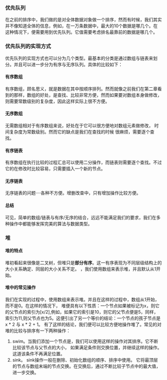 ### 优先队列
在之前的排序中，我们做的是对全体数据对象做一个排序，然而有时候，我们其实并不像知道全体的信息，例如，在一万条数据中，最大的10个数据是哪几个。在这种情况下，便需要用到优先队列。它值需要考虑排名最靠前的数据是哪几个。

### 优先队列的实现方式
优先队列的实现方式也可以分为几个类型。最基本的分类是通过数组与链表来划分。并且可以进一步分为有序与无序队列。具体的比较如下：
#### 有序数组
有序数组，顾名思义，就是数据在其中按顺序排列。然而就像之前我们在第二章看到的那样，数组的好处，是查找、比较非常方便，然而如果要对数组本身做修改，则需要常数级别的复杂度，因此这样实际上很不方便。
#### 无序数组
无需数组相对于有序数组来说，好处在于它可以很方便地对数组元素做修改， 时间复杂度为常数级别。然而它的缺点是我们在查找的时候 很麻烦，需要逐个查找。
#### 有序链表
有序数组在执行比较的过程汇总可以使用二分操作，而链表则需要逐个查找。不过它的在修改时比较容易，只需要插入一个新的节点。
#### 无序链表
无序链表的问题····各种不方便。增删改查中，只有增加操作比较方便。
#### 总结
可见，简单的数组/链表与有序/无序的结合，远远不能满足我们的要求，我们在多种操作中都能够发挥完美的算法与数据类型。

### 堆
#### 堆的特点
堆初看起来很像是二叉树，但堆只是**部分有序**。这一有序表现为不同层级结构上的大小关系确定、同层的大小关系不定。
，我们使用数组来表示堆，并且默认从1开始。

#### 堆中的常见操作
我们在实现的过程中，使用数组来表示堆。并且在这样的过程中，数组从1开始，而不是0。在这样的情况下， 堆便具有以下性质：一个节点如果被标记为x，则它的父节点的索引为[x/2],例如，如果它的索引是10，则它的父节点便是5，同样，索引为11,则父节点也为5。这便引出了另一个等价的结论：一个节点的孩子节点是x * 2 与 x * 2 + 1。
有了这样的结论，我们便可以比较方便地操作堆了。常见的对堆的比较与排序有一下两种操作：
1. swim。当我们添加一个节点是，我们可以使用这样的操作对其排序。它不断比较该节点与父节点的大小， 如果满足条件则交换位置，并继续这样的操作。这道该条件不再满足位置。
2. sink。
sink操作一般在删除、初始化数组的顺序、排序中使用。
它将最顶层的节点与数组末端的节点交换。在交换后，通过不断比较子节点中的最大值，进一步交换。
